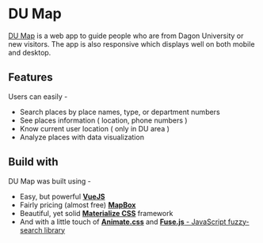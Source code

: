 # DU Map
[DU Map](https://du-map.web.app) is a web app to guide people who are from Dagon University or new visitors. The app is also responsive which displays well on both mobile and desktop.
## Features
Users can easily - 
- Search places by place names, type, or department numbers
- See places information ( location, phone numbers )
- Know current user location ( only in DU area )
- Analyze places with data visualization

## Build with
DU Map was built using -
- Easy, but powerful [__VueJS__](https://vuejs.org)
- Fairly pricing (almost free) [__MapBox__](https://www.mapbox.com)
- Beautiful, yet solid [__Materialize CSS__](https://materializecss.com) framework
- And with a little touch of [__Animate.css__](https://daneden.github.io/animate.css/) and [__Fuse.js__ - JavaScript fuzzy-search library](https://fusejs.io/)
